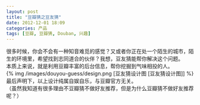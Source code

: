 ```yaml
---
layout: post
title: "豆瓣猜之豆友猜"
date: 2012-12-01 18:09
categories: 产品
tags: [豆瓣, 豆瓣猜, Douban, 兴趣]
---
```

很多时候，你会不会有一种知音难觅的感觉？又或者你正在处一个陌生的城市，陌生的环境里，希望找到志同道合的伙伴？我想，豆友猜能帮你解决这个问题。  
本质上来说，就是利用豆瓣丰富的后台信息，帮你挖掘到气味相投的人。  
{% img /images/douyou-guess/design.png [豆友猜设计图 [豆友猜设计图]] %}
最后声明下，以上设计纯属自娱自乐，与豆瓣官方无关。  
（虽然我知道有很多理由不豆瓣猜不做好友推荐，但是为什么豆瓣猜不做好友推荐呢？）  
